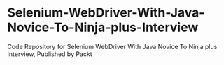 # Selenium-WebDriver-With-Java-Novice-To-Ninja-plus-Interview
Code Repository for Selenium WebDriver With Java Novice To Ninja plus Interview, Published by Packt

